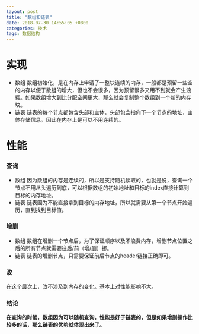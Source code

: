 ```yaml
---
layout: post
title: "数组和链表"
date: 2018-07-30 14:55:05 +0800
categories: 技术
tags: 数据结构
---
```


# 实现
- 数组
数组初始化，是在内存上申请了一整块连续的内存，一般都是预留一些空的内存以便于数组的增大，但也不会很多，因为预留很多又用不到就会产生浪费。如果数组增大到比分配空间更大，那么就会复制整个数组到一个新的内存块。
- 链表
链表的每个节点都包含头部和主体，头部包含指向下一个节点的地址，主体存储信息。因此在内存上是可以不用连续的。

# 性能

### 查询
- 数组
因为数组的内存是连续的，所以是支持随机读取的，也就是说，查询一个节点不用从头遍历到底，可以根据数组的初始地址和目标的index直接计算到目标的内存地址。
- 链表
链表因为不能直接拿到目标的内存地址，所以就需要从第一个节点开始遍历，直到找到目标值。

### 增删
- 数组
数组在增删一个节点后，为了保证顺序以及不浪费内存，增删节点位置之后的所有节点就需要往后/前（增/删）挪。
- 链表
链表的增删节点，只需要保证前后节点的header链接正确即可。

### 改
在这个层次上，改不涉及到内存的变化。基本上对性能影响不大。

### 结论
**在查询的时候，数组因为可以随机查询，性能是好于链表的，但是如果增删操作比较多的话，那么链表的优势就体现出来了。**


